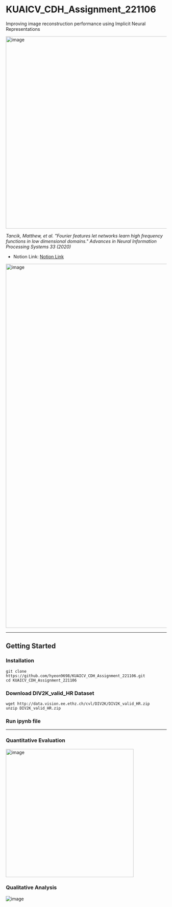 # KUAICV_CDH_Assignment_221106
Improving image reconstruction performance using Implicit Neural Representations

<img width="600" alt="image" src="https://user-images.githubusercontent.com/41141851/204118382-38f361b7-f0e0-4e95-884d-33eb8eecb90a.png">

*Tancik, Matthew, et al. "Fourier features let networks learn high frequency functions in low dimensional domains." Advances in Neural Information Processing Systems 33 (2020)*

- Notion Link: [Notion Link](https://dongdong9698.notion.site/221106-07abc7ec0bba4914afe708951539b986)

<img width="1136" alt="image" src="https://user-images.githubusercontent.com/41141851/204118448-78d25a7a-f169-43b1-9949-5217c8c3f2c8.png">

---

## Getting Started

### Installation

```shell
git clone https://github.com/hyeon9698/KUAICV_CDH_Assignment_221106.git
cd KUAICV_CDH_Assignment_221106
```

### Download DIV2K_valid_HR Dataset

```
wget http://data.vision.ee.ethz.ch/cvl/DIV2K/DIV2K_valid_HR.zip
unzip DIV2K_valid_HR.zip
```

### Run ipynb file

---

### Quantitative Evaluation

<img width="400" alt="image" src="https://user-images.githubusercontent.com/41141851/204196197-e9fe540c-eeac-4c73-b34d-9c6d25ff37d5.png">

### Qualitative Analysis

![image](https://user-images.githubusercontent.com/41141851/204196664-44729e5f-58ac-44f7-9d33-7e73fe4f20bf.png)
